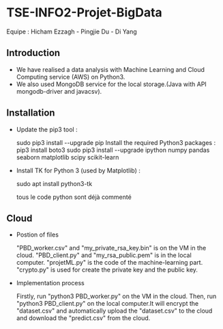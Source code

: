 # TSE-INFO2-Projet-BigData

Equipe : Hicham Ezzagh - Pingjie Du - Di Yang

## Introduction

- We have realised a data analysis with Machine Learning and Cloud Computing service (AWS) on Python3.
- We also used MongoDB service for the local storage.(Java with API mongodb-driver and javacsv).

## Installation 

- Update the pip3 tool :

  sudo pip3 install --upgrade pip 
Install the required Python3 packages :
  pip3 install boto3
  sudo pip3 install --upgrade ipython numpy pandas seaborn matplotlib scipy scikit-learn 
- Install TK for Python 3 (used by Matplotlib) :

  sudo apt install python3-tk

  tous le code python sont déjà commenté
  
## Cloud
- Postion of files

  "PBD_worker.csv" and "my_private_rsa_key.bin" is on the VM in the cloud.
  "PBD_client.py" and "my_rsa_public.pem" is in the local computer.
  "projetML.py" is the code of the machine-learning part.
  "crypto.py" is used for create the private key and the public key.

- Implementation process

  Firstly, run "python3 PBD_worker.py" on the VM in the cloud.
  Then, run "python3 PBD_client.py" on the local computer.It will encrypt the "dataset.csv" and automatically upload the "dataset.csv" to the cloud and download the "predict.csv" from the cloud.
